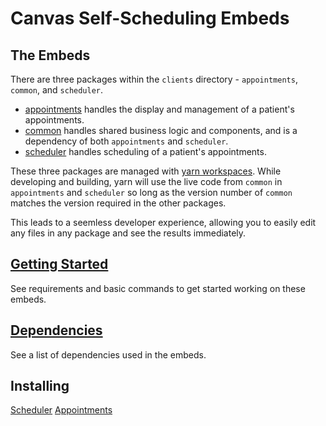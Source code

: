 # Canvas Self-Scheduling Embeds

## The Embeds

There are three packages within the `clients` directory - `appointments`, `common`, and `scheduler`.

- [appointments](./appointments/README.md) handles the display and management of a patient's appointments.
- [common](./common/README.md) handles shared business logic and components, and is a dependency of both `appointments` and `scheduler`.
- [scheduler](./scheduler/README.md) handles scheduling of a patient's appointments.

These three packages are managed with [yarn workspaces](https://yarnpkg.com/features/workspaces). While developing and building, yarn will use the live code from `common` in `appointments` and `scheduler` so long as the version number of `common` matches the version required in the other packages.

This leads to a seemless developer experience, allowing you to easily edit any files in any package and see the results immediately.

## [Getting Started](./documentation/getting-started.md)

See requirements and basic commands to get started working on these embeds.

## [Dependencies](./documentation/dependencies.md)

See a list of dependencies used in the embeds.

## Installing

[Scheduler](./scheduler/README.md)
[Appointments](./appointments/README.md)
